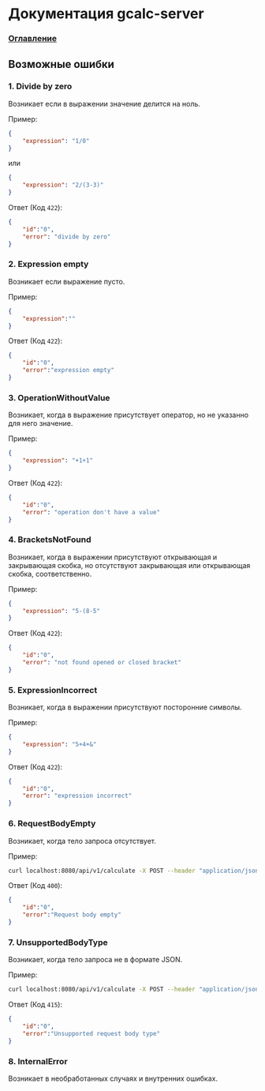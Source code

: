 # Документация gcalc-server

### [Оглавление](./index.md)

## Возможные ошибки
### 1.  Divide by zero
Возникает если в выражении значение делится на ноль.

Пример:
```JSON
{
    "expression": "1/0"
}
```
или
```JSON
{
    "expression": "2/(3-3)"
}
```

Ответ (Код ```422```):
```JSON
{
    "id":"0",
    "error": "divide by zero"
}
```

### 2. Expression empty
Возникает если выражение пусто.

Пример:
```JSON
{
    "expression":""
}
```

Ответ (Код ```422```):
```JSON
{
    "id":"0",
    "error":"expression empty"
}
```

### 3. OperationWithoutValue
Возникает, когда в выражение присутствует оператор, но не указанно для него значение.

Пример:
```JSON
{
    "expression": "+1+1"
}
```

Ответ (Код ```422```):
```JSON
{
    "id":"0",
    "error": "operation don't have a value"
}
```

### 4. BracketsNotFound
Возникает, когда в выражении присутствуют открывающая и закрывающая скобка, но отсутствуют закрывающая или открывающая скобка, соответственно.

Пример:
```JSON
{
    "expression": "5-(8-5"
}
```

Ответ (Код ```422```):
```JSON
{
    "id":"0",
    "error": "not found opened or closed bracket"
}
```

### 5. ExpressionIncorrect
Возникает, когда в выражении присутствуют посторонние символы.

Пример:
```JSON
{
    "expression": "5+4+&"
}
```

Ответ (Код ```422```):
```JSON
{
    "id":"0",
    "error": "expression incorrect"
}
```

### 6. RequestBodyEmpty
Возникает, когда тело запроса отсутствует.

Пример:
```Bash
curl localhost:8080/api/v1/calculate -X POST --header "application/json"
```

Ответ (Код ```400```):
```JSON
{
    "id":"0",
    "error":"Request body empty"
}
```

### 7. UnsupportedBodyType
Возникает, когда тело запроса не в формате JSON.

Пример:
```Bash
curl localhost:8080/api/v1/calculate -X POST --header "application/json" --data "1488pashalco"
```

Ответ (Код ```415```):
```JSON
{
    "id":"0",
    "error":"Unsupported request body type"
}
```

### 8. InternalError
Возникает в необработанных случаях и внутренних ошибках.

